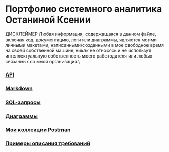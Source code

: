# Портфолио системного аналитика Останиной Ксении
ДИСКЛЕЙМЕР Любая информация, содержащаяся в данном файле, включая код, документацию, логи или диаграммы, являются моими личными макетами, написанными/созданными в мое свободное время на своей собственной машине, никак не относясь и не используя интеллектуальную собственность моего работодателя или любых связанных со мной организаций.\
### [API](https://github.com/XeniyaOst/Portfolio/tree/main/API)
### [Markdown](https://github.com/XeniyaOst/Portfolio/tree/main/Markdown)
### [SQL-запросы](https://github.com/XeniyaOst/Portfolio/tree/main/SQL-%D0%B7%D0%B0%D0%BF%D1%80%D0%BE%D1%81%D1%8B)
### [Диаграммы](https://github.com/XeniyaOst/Portfolio/tree/main/%D0%94%D0%B8%D0%B0%D0%B3%D1%80%D0%B0%D0%BC%D0%BC%D1%8B)
### [Мои коллекции Postman](https://github.com/XeniyaOst/Portfolio/tree/main/%D0%9C%D0%BE%D0%B8%20%D0%BA%D0%BE%D0%BB%D0%BB%D0%B5%D0%BA%D1%86%D0%B8%D0%B8%20Postman)
### [Примеры описания требований](https://github.com/XeniyaOst/Portfolio/tree/main/%D0%9F%D1%80%D0%B8%D0%BC%D0%B5%D1%80%D1%8B%20%D0%BE%D0%BF%D0%B8%D1%81%D0%B0%D0%BD%D0%B8%D1%8F%20%D1%82%D1%80%D0%B5%D0%B1%D0%BE%D0%B2%D0%B0%D0%BD%D0%B8%D0%B9)
